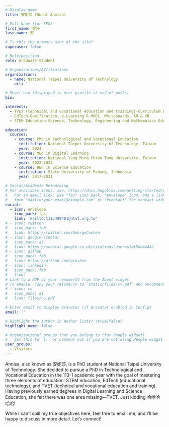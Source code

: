 ```yaml
---
# Display name
title: 安妮莎 (Nurul Annisa)

# Full Name (for SEO)
first_name: 妮莎
last_name: 安

# Is this the primary user of the site?
superuser: false

# Role/position
role: Graduate Student

# Organizations/Affiliations
organizations:
  - name: National Taipei University of Technology
    url: ''

# Short bio (displayed in user profile at end of posts)
bio:

interests:
  - TVET (technical and vocational education and training)-Curriculum Development, Assessment and Evaluation, Hands-on Learning, Work-Based Learning, Integration of STEM in TVET
  - EdTech-Gamification, e-Learning & MOOC, Whiteboards, AR & VR
  - STEM Education-Science, Technology, Engineering and Mathematics Education

education:
  courses:
    - course: PhD in Technological and Vocational Education
      institution: National Taipei University of Technology, Taiwan
      year: 2024-
    - course: MEd in Digital Learning
      institution: National Yang Ming Chiao Tung University, Taiwan
      year: 2022–2024
    - course: BEd in Science Education
      institution: State University of Padang, Indonesia
      year: 2017–2021

# Social/Academic Networking
# For available icons, see: https://docs.hugoblox.com/getting-started/page-builder/#icons
#   For an email link, use "fas" icon pack, "envelope" icon, and a link in the
#   form "mailto:your-email@example.com" or "#contact" for contact widget.
social:
  - icon: envelope
    icon_pack: fas
    link: 'mailto:t113499401@ntut.org.tw'
# - icon: twitter
#   icon_pack: fab
#   link: https://twitter.com/GeorgeCushen
# - icon: google-scholar
#   icon_pack: ai
#   link: https://scholar.google.co.uk/citations?user=sIwtMXoAAAAJ
# - icon: github
#   icon_pack: fab
#   link: https://github.com/gcushen
# - icon: linkedin
#   icon_pack: fab
#   link:
# Link to a PDF of your resume/CV from the About widget.
# To enable, copy your resume/CV to `static/files/cv.pdf` and uncomment the lines below.
# - icon: cv
#   icon_pack: ai
#   link: files/cv.pdf

# Enter email to display Gravatar (if Gravatar enabled in Config)
email: ''

# Highlight the author in author lists? (true/false)
highlight_name: false

# Organizational groups that you belong to (for People widget)
#   Set this to `[]` or comment out if you are not using People widget.
user_groups:
  - Visitors
---
```


Annisa, also known as 安妮莎, is a PhD student at National Taipei University of Technology. She decided to pursue a PhD in Technological and Vocational Education in the 113-1 academic year with the goal of mastering three elements of education: STEM education, EdTech (educational technology), and TVET (technical and vocational education and training). Having previously earned degrees in Digital Learning and Science Education, she felt there was one area missing—TVET. Just kidding 哈哈哈哈哈!

While I can’t spill my true objectives here, feel free to email me, and I’ll be happy to discuss in more detail. Let’s connect!